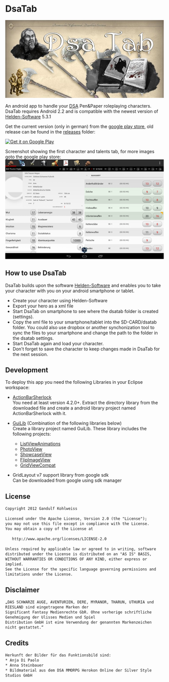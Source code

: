 DsaTab
======
![DsaTab](Web/function.jpg)

An android app to handle your [DSA][2] Pen&amp;Paper roleplaying characters.
DsaTab requires Android 2.2 and is compatible with the newest version of [Helden-Software][1] 5.3.1

Get the current version (only in german) from the [google play store][3], old release can be found in the [releases](https://github.com/gandulf/DsaTab/tree/master/Releases) folder:

[![Get it on Google Play](http://www.android.com/images/brand/get_it_on_play_logo_small.png)](http://play.google.com/store/apps/details?id=com.dsatab)

Screenshot showing the first character and talents tab, for more images goto the google play store:
![DsaTab Screenshot](Web/screen.png)

## How to use DsaTab

DsaTab builds upon the software [Helden-Software][1] and enables you to take your character with you on your android smartphone or tablet.

* Create your character using Helden-Software
* Export your hero as a xml file
* Start DsaTab on smartphone to see where the dsatab folder is created (settings).
* Copy the xml file to your smartphone/tablet into the SD-CARD/dsatab folder. You could also use dropbox or another synchonization tool to sync the files to your smartphone and change the path to the folder in the dsatab settings.
* Start DsaTab again and load your character.
* Don't forget to save the character to keep changes made in DsaTab for the next session.

## Development

To deploy this app you need the following Libraries in your Eclipse workspace:

* [ActionBarSherlock][4]<br>
  You need at least version 4.2.0+.
	Extract the directory library from the downloaded file and create a android library project named ActionBarSherlock with it.

* [GuiLib][5] (Combination of the following libraries below)<br>
	Create a library project named GuiLib. These library includes the following projects:
	* [ListViewAnimations][6]
	* [PhotoView][7]	
	* [ShowcaseView][8]		
	* [FlipImageView][9]
	* [GridViewCompat][10]
	
* GridLayout v7 support library from google sdk<br>	
	Can be downloaded from google using sdk manager

## License

    Copyright 2012 Gandulf Kohlweiss

    Licensed under the Apache License, Version 2.0 (the "License");
    you may not use this file except in compliance with the License.
    You may obtain a copy of the License at

       http://www.apache.org/licenses/LICENSE-2.0

    Unless required by applicable law or agreed to in writing, software
    distributed under the License is distributed on an "AS IS" BASIS,
    WITHOUT WARRANTIES OR CONDITIONS OF ANY KIND, either express or implied.
    See the License for the specific language governing permissions and
    limitations under the License.

## Disclaimer

    „DAS SCHWARZE AUGE, AVENTURIEN, DERE, MYRANOR, THARUN, UTHURIA und RIESLAND sind eingetragene Marken der
    Significant Fantasy Medienrechte GbR. Ohne vorherige schriftliche Genehmigung der Ulisses Medien und Spiel
    Distribution GmbH ist eine Verwendung der genannten Markenzeichen nicht gestattet.“

## Credits

    Herkunft der Bilder für das Funktionsbild sind:
    * Anja Di Paolo
    * Anna Steinbauer
    * Bildmaterial aus dem DSA MMORPG Herokon Online der Silver Style Studios GmbH
     
[1]: http://www.helden-software.de/
[2]: http://www.dasschwarzeauge.de/
[3]: https://play.google.com/store/apps/details?id=com.dsatab
[4]: http://actionbarsherlock.com
[5]: https://github.com/gandulf/GuiLib
[6]: https://github.com/nhaarman/ListViewAnimations
[7]: https://github.com/chrisbanes/PhotoView
[8]: https://github.com/Espiandev/ShowcaseView
[9]: https://github.com/castorflex/FlipImageView
[10]: https://github.com/paramvir-b/AndroidGridViewCompatLib
